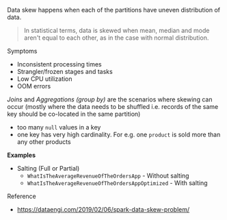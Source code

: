 Data skew happens when each of the partitions have uneven distribution of data.

> In statistical terms, data is skewed when mean, median and mode aren't equal to each 
> other, as in the case with normal distribution.

Symptoms

- Inconsistent processing times
- Strangler/frozen stages and tasks
- Low CPU utilization
- OOM errors

*Joins* and *Aggregations (group by)* are the scenarios where skewing can occur 
(mostly where the data needs to be shuffled i.e. 
records of the same key should be co-located in the same partition)

- too many `null` values in a key
- one key has very high cardinality. For e.g. one `product` is sold more than any other
products

**Examples**

- Salting (Full or Partial)
    - `WhatIsTheAverageRevenueOfTheOrdersApp` - Without salting
    - `WhatIsTheAverageRevenueOfTheOrdersAppOptimized` - With salting

Reference

- https://dataengi.com/2019/02/06/spark-data-skew-problem/